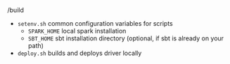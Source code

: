 /build
+ `setenv.sh` common configuration variables for scripts
  - `SPARK_HOME` local spark installation
  - `SBT_HOME` sbt installation directory (optional, if sbt is already on your path)
+ `deploy.sh` builds and deploys driver locally